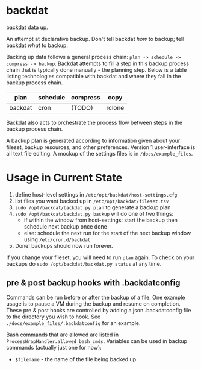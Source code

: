 # backdat
backdat data up.

An attempt at declarative backup.
Don't tell backdat _how_ to backup; tell backdat _what_ to backup.

Backing up data follows a general process chain: `plan -> schedule -> compress -> backup`.
Backdat attempts to fill a step in this backup process chain that is
typically done manually - the planning step.
Below is a table listing technologies compatible with backdat and
where they fall in the backup process chain.

|  plan    |  schedule  | compress | copy    |
|----------|------------|----------|---------|
|  backdat | cron       |  (TODO)  | rclone  |

Backdat also acts to orchestrate the process flow between steps in the backup
process chain.

A backup plan is generated according to information given about your fileset, backup resources, and other preferences. Version 1 user-interface is all text file editing. A mockup of the settings files is in `/docs/example_files`.

# Usage in Current State

1. define host-level settings in `/etc/opt/backdat/host-settings.cfg`
2. list files you want backed up in `/etc/opt/backdat/fileset.tsv`
3. `sudo /opt/backdat/backdat.py plan` to generate a backup plan
4. `sudo /opt/backdat/backdat.py backup` will do one of two things:
    * if within the window from host-settings: start the backup then schedule next backup once done
    * else: schedule the next run for the start of the next backup window using `/etc/cron.d/backdat`
5. Done! backups should now run forever.

If you change your fileset, you will need to run `plan` again.
To check on your backups do `sudo /opt/backdat/backdat.py status` at any time.

## pre & post backup hooks with .backdatconfig
Commands can be run before or after the backup of a file.
One example usage is to pause a VM during the backup and resume on completion.
These pre & post hooks are controlled by adding a json .backdatconfig file to the directory you wish to hook.
See `./docs/example_files/.backdatconfig` for an example.

Bash commands that are allowed are listed in `ProcessWrapHandler.allowed_bash_cmds`.
Variables can be used in backup commands (actually just one for now):

* `$filename` - the name of the file being backed up
